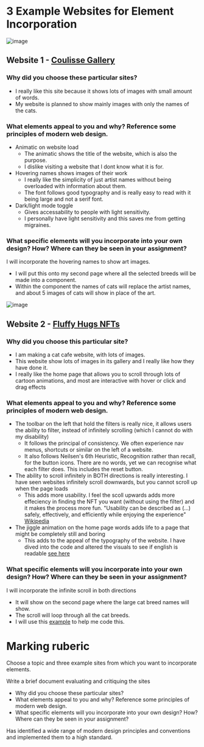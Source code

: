 # 3 Example Websites for Element Incorporation

![image](https://github.com/lolyay270/svelte_2023/assets/127159745/bf784c7b-8c4c-47f0-96b7-2ab0072a91fd)
## Website 1 - [Coulisse Gallery](https://www.coulisse-gallery.com/artists)
### Why did you choose these particular sites?
- I really like this site because it shows lots of images with small amount of words.
- My website is planned to show mainly images with only the names of the cats.
### What elements appeal to you and why? Reference some principles of modern web design.
- Animatic on website load
  - The animatic shows the title of the website, which is also the purpose.
  - I dislike visiting a website that I dont know what it is for.
- Hovering names shows images of their work
  - I really like the simplicity of just artist names without being overloaded with information about them.
  - The font follows good typography and is really easy to read with it being large and not a serif font.
- Dark/light mode toggle
  - Gives accessability to people with light sensitivity.
  - I personally have light sensitivity and this saves me from getting migraines.
### What specific elements will you incorporate into your own design? How? Where can they be seen in your assignment?
I will incorporate the hovering names to show art images.
- I will put this onto my second page where all the selected breeds will be made into a component.
- Within the component the names of cats will replace the artist names, and about 5 images of cats will show in place of the art.

  
![image](https://github.com/lolyay270/svelte_2023/assets/127159745/7803fbee-3933-47d3-ac79-cfd64469a68d)
## Website 2 - [Fluffy Hugs NFTs](https://nft.fluffyhugs.io/gallery)
### Why did you choose this particular site?
- I am making a cat cafe website, with lots of images.
- This website show lots of images in its gallery and I really like how they have done it.
- I really like the home page that allows you to scroll through lots of cartoon animations, and most are interactive with hover or click and drag effects
### What elements appeal to you and why? Reference some principles of modern web design.
- The toolbar on the left that hold the filters is really nice, it allows users the ability to filter, instead of infinitely scrolling (which I cannot do with my disability)
  - It follows the principal of consistency. We often experience nav menus, shortcuts or similar on the left of a website.
  - It also follows Neilsen's 6th Heuristic, Recognition rather than recall, for the button icons. There are no words, yet we can recognise what each filter does. This includes the reset button.
- The ability to scroll infinitely in BOTH directions is really interesting. I have seen websites infinitely scroll downwards, but you cannot scroll up when the page loads
  - This adds more usability. I feel the scoll upwards adds more effeciency in finding the NFT you want (without using the filter) and it makes the process more fun. "Usability can be described as (...) safely, effectively, and efficiently while enjoying the experience" [Wikipedia](https://en.wikipedia.org/wiki/Usability)
- The jiggle animation on the home page words adds life to a page that might be completely still and boring
  - This adds to the appeal of the typography of the website. I have dived into the code and altered the visuals to see if english is readable [see here](https://github.com/lolyay270/svelte_2023/assets/127159745/f878c297-b38b-4f2f-bd94-7f9a9238e2d8)

### What specific elements will you incorporate into your own design? How? Where can they be seen in your assignment?
I will incorporate the infinite scroll in both directions
- It will show on the second page where the large cat breed names will show.
- The scroll will loop through all the cat breeds.
- I will use this [example](https://webdesign.tutsplus.com/how-to-implement-infinite-scrolling-with-javascript--cms-37055t) to help me code this.

# Marking ruberic
Choose a topic and three example sites from which you want to incorporate elements. 

Write a brief document evaluating and critiquing the sites 
- Why did you choose these particular sites?
- What elements appeal to you and why? Reference some principles of modern web design.
- What specific elements will you incorporate into your own design? How? Where can they be seen in your assignment?
  
Has identified a wide range of modern design principles and conventions and implemented them to a high standard.
